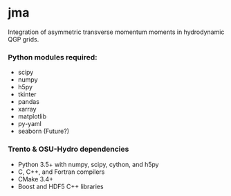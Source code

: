 # jma
Integration of asymmetric transverse momentum moments in hydrodynamic QGP grids.

### Python modules required:

* scipy
* numpy
* h5py
* tkinter
* pandas
* xarray
* matplotlib
* py-yaml
* seaborn (Future?)

### Trento & OSU-Hydro dependencies

* Python 3.5+ with numpy, scipy, cython, and h5py
* C, C++, and Fortran compilers
* CMake 3.4+
* Boost and HDF5 C++ libraries

